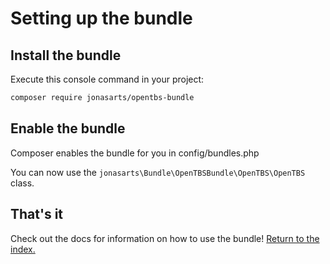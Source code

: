 Setting up the bundle
=====================

## Install the bundle

Execute this console command in your project:

``` bash
composer require jonasarts/opentbs-bundle
```

## Enable the bundle

Composer enables the bundle for you in config/bundles.php

You can now use the
`jonasarts\Bundle\OpenTBSBundle\OpenTBS\OpenTBS` class.

## That's it

Check out the docs for information on how to use the bundle! [Return to the index.](index.md)
